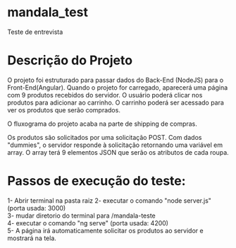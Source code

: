 # mandala_test
Teste de entrevista

# Descrição do Projeto
O projeto foi estruturado para passar dados do Back-End (NodeJS) para o Front-End(Angular). Quando o projeto for carregado, aparecerá uma página com 9 produtos recebidos do servidor. O usuário poderá clicar nos produtos para adicionar ao carrinho. O carrinho poderá ser acessado para ver os produtos que serão comprados. 

O fluxograma do projeto acaba na parte de shipping de compras.

Os produtos são solicitados por uma solicitação POST. Com dados "dummies", o servidor responde à solicitação retornando uma variável em array. O array terá 9 elementos JSON que serão os atributos de cada roupa. 


# Passos de execução do teste:

1- Abrir terminal na pasta raiz 
2- executar o comando "node server.js" (porta usada: 3000)  
3- mudar diretorio do terminal para /mandala-teste  
4- executar o comando "ng serve" (porta usada: 4200)  
5- A página irá automaticamente solicitar os produtos ao servidor e mostrará na tela.  
